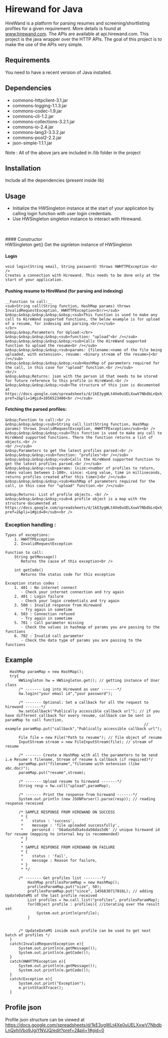 # Hirewand for Java
HireWand is a platform for parsing resumes and screening/shortlisting profiles for a given requirement. More details is found at www.hirewand.com. The APIs are available at api.hirewand.com. This project is the java wrapper over the HTTP APIs. The goal of this project is to make the use of the APIs very simple.

## Requirements
You need to have a recent version of Java installed. 

## Dependencies
  - commons-httpclient-3.1.jar
  - commons-logging-1.1.3.jar
  - commons-codec-1.9.jar
  - commons-cli-1.2.jar
  - commons-collections-3.2.1.jar
  - commons-io-2.4.jar
  - commons-lang3-3.3.2.jar
  - commons-pool2-2.2.jar
  - json-simple-1.1.1.jar

Note : All of the above jars are included in /lib folder in the project

## Installation
Include all the dependencies (present inside lib)

## Usage
 - Initialize the HWSingleton instance at the start of your application by calling login function with user login credentials.
 - Use HWSingleton singleton instance to interact with Hirewand. 
<br />
<br />
 #### Constructor <br />
      HWSingleton get()
      Get the signleton instance of HWSingleton   

 #### Login <br />
    void login(String email, String password) throws HWHTTPException <br />
    Creates a connection with Hirewand. This needs to be done only at the start of your application.

 #### Pushing resume to HireWand (for parsing and indexing)<br />
    __Function to call:__
    <sub>String call(String function, HashMap params) throws InvalidRequestException, HWHTTPException<br/></sub>
    &nbsp;&nbsp;&nbsp;&nbsp;&nbsp;<sub>This function is used to make any call to HireWand supported functions, the below example is for upload of a resume, for indexing and parsing.<br/></sub>
    </br>
    &nbsp;&nbsp;Parameters for Upload:</br>
    &nbsp;&nbsp;&nbsp;&nbsp;<sub>function: "upload"<br /></sub>
    &nbsp;&nbsp;&nbsp;&nbsp;&nbsp;<sub>Calls the HireWand supported function to upload the resume<br /></sub>
    &nbsp;&nbsp;&nbsp;&nbsp;<sub>params: {filename:<name of the file being uploaded, with extension>, resume: <binary stream of the resume>}<br /></sub>
    &nbsp;&nbsp;&nbsp;&nbsp;&nbsp;<sub>HashMap of parameters required for the call, in this case for "upload" function.<br /></sub>
    <br/>
    &nbsp;&nbsp;Returns: json with the person id that needs to be stored for future reference to this profile in HireWand.<br />
    &nbsp;&nbsp;&nbsp;&nbsp;<sub>The structure of this json is documented at https://docs.google.com/spreadsheets/d/1kE3ygWLt4Xe0uUELXxwV7NbdbLnQxhjVbo9JgiYNVJQ/edit?pref=2&pli=1#gid=1056523406<br /></sub>

 #### Fetching the parsed profiles: <br />
    &nbsp;Function to call:<br />
    &nbsp;&nbsp;&nbsp;<sub>String call_list(String function, HashMap params) throws InvalidRequestException, HWHTTPException</sub><br />
    &nbsp;&nbsp;&nbsp;&nbsp;<sub>This function is used to make any call to HireWand supported functions. There the function returns a list of objects.<br />
    <br /></sub>
    &nbsp;Parameters to get the latest profiles parsed:<br />
    &nbsp;&nbsp;&nbsp;<sub>function: "profiles"<br /></sub>
    &nbsp;&nbsp;&nbsp;&nbsp;<sub>Calls the HireWand supported function to get the latest profiles parsed.<br /></sub>
    &nbsp;&nbsp;&nbsp;<sub>params: {size:<number of profiles to return, takes values between 1-100>, since: <Long value, time in milliseconds, returns profiles created after this time>}<br /></sub>
    &nbsp;&nbsp;&nbsp;&nbsp;<sub>HashMap of parameters required for the call, in this case for "upload" function.<br /></sub>

    &nbsp;Returns: List of profile objects. <br />
    &nbsp;&nbsp;&nbsp;&nbsp;<sub>A profile object is a map with the structure documented at https://docs.google.com/spreadsheets/d/1kE3ygWLt4Xe0uUELXxwV7NbdbLnQxhjVbo9JgiYNVJQ/edit?pref=2&pli=1#gid=0</sub><br />

### Exception handling : 
    
    Types of exceptions:
    	1. HWHTTPException
    	2. InvalidRequestException

    Function to call:
    	String getMessage()
    	   Returns the cause of this exception<br />
    
    	int getCode()
    	   Returns the status code for this exception
    	
    Exception status codes :	
        1. 401 : No internet connect
           - Check your internet connection and try again
        2. 401 : Login failure
           - Check your login credentials and try again
    	3. 500 : Invalid response from Hirewand
    	   - Try again in sometime
    	4. 503 : Connection refused
       	   - Try again in sometime
    	5. 701 : Call parameter missing
    	   - Check the values in hashmap of params you are passing to the functions
    	6. 702 : Invalid call parameter
    	   - Check the data type of params you are passing to the functions
    
## Example

  ```
  	HashMap paramMap = new HashMap();
  	try{
		HWSingleton hw = HWSingleton.get(); // getting instance of User class
		/* ------- Log into Hirewand as user -------*/
		hw.login("your email id","your password");

		/* ------- Optional: Set a callback for all the request to hirewand -------*/
		hw.setCallback("Publically accessible callback url"); // if you have different callback for every resume, callback can be sent in paramMap to call function,
																// example paramMap.put("callback","Publically accessible callback url");
		
		File file = new File("Path to resume"); // file object of resume
		InputStream stream = new FileInputStream(file); // stream of resume
		
		/* ------- Create a HashMap with all the parameters to be send i.e Resume's filename, Stream of resume & callback (if required)*/
		paramMap.put("filename","filename with extension (like abc.doc)");
		paramMap.put("resume",stream);
		
		/* ------- Upload resume to hirewand -------*/
		String resp = hw.call("upload",paramMap);
		
		/* ------- Print the response from hirewand -------*/
		System.out.println (new JSONParser().parse(resp)); // reading response received
		
		/* SAMPLE RESPONSE FROM HIREWAND ON SUCCESS
		 * {
		 *    status : 'success',
		 *    message : 'file uploaded successfully',
		 *    personid : '56adas6d5a4sda56das5d6' // unique hirewand id for resume (mapping to internal key is recommended)
		 * }		 
		 * 
		 * SAMPLE RESPONSE FROM HIREWAND ON FAILURE
		 * {
		 *    status : 'fail',
		 *    message : Reason for failure,
		 * }	
		 * */
		
		/* ------- Get profiles list --------*/
			HashMap profilesParamMap = new HashMap();
			profilesParamMap.put("size", 50);
			profilesParamMap.put("since", 1456830717016L); // adding UpdateDateMS of the last profile received
			List profiles = hw.call_list("profiles", profilesParamMap);
			for(Object profile : profiles){ //iterating over the result set
				System.out.println(profile);
			}
		
		
		/* UpdateDateMS inside each profile can be used to get next batch of profiles */
	}
	catch(InvalidRequestException e){
		System.out.println(e.getMessage());
		System.out.println(e.getCode());
	}
	catch(HWHTTPException e){
		System.out.println(e.getMessage());
		System.out.println(e.getCode());
	}
	catch(Exception e){
		System.out.print("Exception");
		e.printStackTrace();
	}
  ```

## Profile json
Profile json structure can be viewed at https://docs.google.com/spreadsheets/d/1kE3ygWLt4Xe0uUELXxwV7NbdbLnQxhjVbo9JgiYNVJQ/edit?pref=2&pli=1#gid=0



